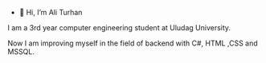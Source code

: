- 👋 Hi, I’m Ali Turhan


I am a 3rd year computer engineering student at Uludag University.

Now I am improving myself in the field of backend with C#, HTML ,CSS and MSSQL.

